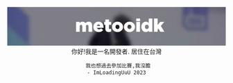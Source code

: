 <div align="center">
<img src="https://github.com/ImLoadingUuU/ImLoadingUUU/blob/main/metooidk.jpg"></img>
  <br />
  你好!我是一名開發者. 居住在台灣
  <br/>
  
 
     我也想過去參加比賽,我沒膽
    - ImLoadingUuU 2023
 
</div>
